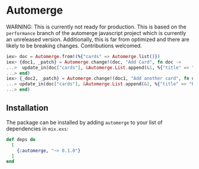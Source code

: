 # Automerge

<!-- MDOC !-->

WARNING: This is currently not ready for production. This is based on the `performance` branch of the automerge javascript project which is currently an unreleased version. Additionally, this is far from optimized and there are likely to be breaking changes. Contributions welcomed.


```elixir
iex> doc = Automerge.from!(%{"cards" => Automerge.list()})
iex> {doc1, _patch} = Automerge.change!(doc, "Add Card", fn doc ->
...>  update_in(doc["cards"], &Automerge.List.append(&1, %{"title" => "Rewrite everything in Clojure", "done" => false}))
...> end)
iex> {_doc2, _patch} = Automerge.change!(doc1, "Add another card", fn doc ->
...> update_in(doc["cards"], &Automerge.List.append(&1, %{"title" => "Rewrite everything in Haskell", "done" => false}))
...> end)
```

## Installation

The package can be installed by adding `automerge` to your list of dependencies in `mix.exs`:

```elixir
def deps do
  [
    {:automerge, "~> 0.1.0"}
  ]
end
```

<!-- MDOC !-->
